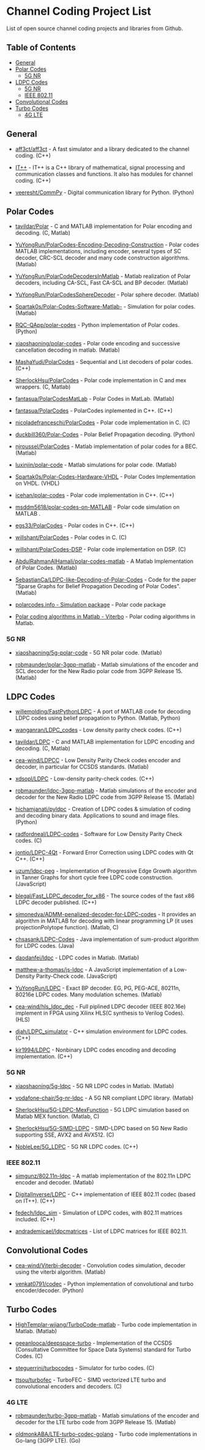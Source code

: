 # Channel Coding Project List
List of open source channel coding projects and libraries from Github.


## Table of Contents

- [General](#general)
- [Polar Codes](#polar-codes)
  * [5G NR](#5g-nr)
- [LDPC Codes](#ldpc-codes)
  * [5G NR](#5g-nr)
  * [IEEE 802.11](#ieee-80211)
- [Convolutional Codes](#convolutional-codes)
- [Turbo Codes](#turbo-codes)
  * [4G LTE](#4g-lte)


## General

- [aff3ct/aff3ct](https://github.com/aff3ct/aff3ct) - A fast simulator and a library dedicated to the channel coding. (C++)

- [IT++](http://itpp.sourceforge.net/4.3.1/group__fec.html) - IT++ is a C++ library of mathematical, signal processing and communication classes and functions. It also has modules for channel coding. (C++)

- [veeresht/CommPy](https://github.com/veeresht/CommPy/tree/master/commpy/channelcoding) - Digital communication library for Python. (Python)


## Polar Codes

- [tavildar/Polar](https://github.com/tavildar/Polar) - C and MATLAB implementation for Polar encoding and decoding. (C, Matlab)

- [YuYongRun/PolarCodes-Encoding-Decoding-Construction](https://github.com/YuYongRun/PolarCodes-Encoding-Decoding-Construction) - Polar codes MATLAB implementations, including encoder, several types of SC decoder, CRC-SCL decoder and many code construction algorithms. (Matlab)

- [YuYongRun/PolarCodeDecodersInMatlab](https://github.com/YuYongRun/PolarCodeDecodersInMatlab) - Matlab realization of Polar decoders, including CA-SCL, Fast CA-SCL and BP decoder. (Matlab)

- [YuYongRun/PolarCodesSphereDecoder](https://github.com/YuYongRun/PolarCodesSphereDecoder) - Polar sphere decoder. (Matlab)

- [Spartak0s/Polar-Codes-Software-Matlab-](https://github.com/Spartak0s/Polar-Codes-Software-Matlab-) - Simulation for polar codes. (Matlab)

- [RQC-QApp/polar-codes](https://github.com/RQC-QApp/polar-codes) - Python implementation of Polar codes. (Python)

- [xiaoshaoning/polar-codes](https://github.com/xiaoshaoning/polar-codes) - Polar code encoding and successive cancellation decoding in matlab. (Matlab)

- [MashaYudi/PolarCodes](https://github.com/MashaYudi/PolarCodes) - Sequential and List decoders of polar codes. (C++)

- [SherlockHsu/PolarCodes](https://github.com/SherlockHsu/PolarCodes) - Polar code implementation in C and mex wrappers. (C, Matlab)

- [fantasua/PolarCodesMatLab](https://github.com/fantasua/PolarCodesMatLab) - Polar Codes in MatLab. (Matlab)

- [fantasua/PolarCodes](https://github.com/fantasua/PolarCodes) - PolarCodes inplemented in C++. (C++)

- [nicoladefranceschi/PolarCodes](https://github.com/nicoladefranceschi/PolarCodes) - Polar code implementation in C. (C)

- [duckbill360/Polar-Codes](https://github.com/duckbill360/Polar-Codes) - Polar Belief Propagation decoding. (Python)

- [njroussel/PolarCodes](https://github.com/njroussel/PolarCodes) - Matlab implementation of polar codes for a BEC. (Matlab)

- [luxinjin/polar-code](https://github.com/luxinjin/polar-code) - Matlab simulations for polar code. (Matlab)

- [Spartak0s/Polar-Codes-Hardware-VHDL](https://github.com/Spartak0s/Polar-Codes-Hardware-VHDL) - Polar Codes Implementation on VHDL. (VHDL)

- [icehan/polar-codes](https://github.com/icehan/polar-codes) - Polar code implementation in C++. (C++)

- [msddm5618/polar-codes-on-MATLAB](https://github.com/msddm5618/polar-codes-on-MATLAB) - Polar code simulation on MATLAB .

- [egs33/PolarCodes](https://github.com/egs33/PolarCodes) - Polar codes in C++. (C++)

- [willshant/PolarCodes](https://github.com/willshant/PolarCodes) - Polar codes in C. (C)

- [willshant/PolarCodes-DSP](https://github.com/willshant/PolarCodes-DSP) - Polar code implementation on DSP. (C)

- [AbdulRahmanAlHamali/polar-codes-matlab](https://github.com/AbdulRahmanAlHamali/polar-codes-matlab) - A Matlab Implementation of Polar Codes. (Matlab)

- [SebastianCa/LDPC-like-Decoding-of-Polar-Codes](https://github.com/SebastianCa/LDPC-like-Decoding-of-Polar-Codes) - Code for the paper "Sparse Graphs for Belief Propagation Decoding of Polar Codes". (Matlab)

- [polarcodes.info - Simulation package](http://www.polarcodes.info/#download) - Polar code package

- [Polar coding algorithms in Matlab - Viterbo](https://ecse.monash.edu/staff/eviterbo/polarcodes.html) - Polar coding algorithms in Matlab.


### 5G NR

- [xiaoshaoning/5g-polar-code](https://github.com/xiaoshaoning/5g-polar-code) - 5G NR polar code. (Matlab)

- [robmaunder/polar-3gpp-matlab](https://github.com/robmaunder/polar-3gpp-matlab) - Matlab simulations of the encoder and SCL decoder for the New Radio polar code from 3GPP Release 15. (Matlab)


## LDPC Codes

- [willemolding/FastPythonLDPC](https://github.com/willemolding/FastPythonLDPC) - A port of MATLAB code for decoding LDPC codes using belief propagation to Python. (Matlab, Python)

- [wanganran/LDPC_codes](https://github.com/wanganran/LDPC_codes) - Low density parity check codes. (C++)

- [tavildar/LDPC](https://github.com/tavildar/LDPC) - C and MATLAB implementation for LDPC encoding and decoding. (C, Matlab)

- [cea-wind/LDPCC](https://github.com/cea-wind/LDPCC) - Low Density Parity Check codes encoder and decoder, in particular for CCSDS standards. (Matlab)

- [xdsopl/LDPC](https://github.com/xdsopl/LDPC) - Low-density parity-check codes. (C++)

- [robmaunder/ldpc-3gpp-matlab](https://github.com/robmaunder/ldpc-3gpp-matlab) - Matlab simulations of the encoder and decoder for the New Radio LDPC code from 3GPP Release 15. (Matlab)

- [hichamjanati/pyldpc](https://github.com/hichamjanati/pyldpc) - Creation of LDPC codes & simulation of coding and decoding binary data. Applications to sound and image files. (Python)

- [radfordneal/LDPC-codes](https://github.com/radfordneal/LDPC-codes) - Software for Low Density Parity Check codes. (C)

- [jontio/LDPC-4Qt](https://github.com/jontio/LDPC-4Qt) - Forward Error Correction using LDPC codes with Qt C++. (C++)

- [uzum/ldpc-peg](https://github.com/uzum/ldpc-peg) - Implementation of Progressive Edge Growth algorithm in Tanner Graphs for short cycle free LDPC code construction. (JavaScript)

- [blegal/Fast_LDPC_decoder_for_x86](https://github.com/blegal/Fast_LDPC_decoder_for_x86) - The source codes of the fast x86 LDPC decoder published. (C++)

- [simonedva/ADMM-penalized-decoder-for-LDPC-codes](https://github.com/simonedva/ADMM-penalized-decoder-for-LDPC-codes) - It provides an algorithm in MATLAB for decoding with linear programming LP (it uses projectionPolytope function). (Matlab, C)

- [chsasank/LDPC-Codes](https://github.com/chsasank/LDPC-Codes) - Java implementation of sum-product algorithm for LDPC codes. (Java)

- [daodanfei/ldpc](https://github.com/daodanfei/ldpc) - LDPC codes in Matlab. (Matlab)

- [matthew-a-thomas/js-ldpc](https://github.com/matthew-a-thomas/js-ldpc) - A JavaScript implementation of a Low-Density Parity-Check code. (JavaScript)

- [YuYongRun/LDPC](https://github.com/YuYongRun/LDPC) - Exact BP decoder. EG, PG, PEG-ACE, 80211n, 80216e LDPC codes. Many modulation schemes. (Matlab)

- [cea-wind/hls_ldpc_dec](https://github.com/cea-wind/hls_ldpc_dec) - Full piplined LDPC decoder (IEEE 802.16e) implement in FPGA using Xilinx HLS(C synthesis to Verilog Codes). (HLS)

- [djah/LDPC_simulator](https://github.com/djah/LDPC_simulator) - C++ simulation environment for LDPC codes. (C++)

- [kir1994/LDPC](https://github.com/kir1994/LDPC) - Nonbinary LDPC codes encoding and decoding implementation. (C++)



### 5G NR
- [xiaoshaoning/5g-ldpc](https://github.com/xiaoshaoning/5g-ldpc) - 5G NR LDPC codes in Matlab. (Matlab)

- [vodafone-chair/5g-nr-ldpc](https://github.com/vodafone-chair/5g-nr-ldpc) - A 5G NR compliant LDPC library. (Matlab)

- [SherlockHsu/5G-LDPC-MexFunction](https://github.com/SherlockHsu/5G-LDPC-MexFunction) - 5G LDPC simulation based on Matlab MEX function. (Matlab, C)

- [SherlockHsu/5G-SIMD-LDPC](https://github.com/SherlockHsu/5G-SIMD-LDPC) - SIMD-LDPC based on 5G New Radio supporting SSE, AVX2 and AVX512. (C)

- [NobleLee/5G_LDPC](https://github.com/NobleLee/5G_LDPC) - 5G NR LDPC codes. (C++)



### IEEE 802.11

- [simgunz/802.11n-ldpc](https://github.com/simgunz/802.11n-ldpc) - A matlab implementation of the 802.11n LDPC encoder and decoder. (Matlab)

- [DigitalInverse/LDPC](https://github.com/DigitalInverse/LDPC) - C++ implementation of IEEE 802.11 codec (based on IT++). (C++)

- [fedech/ldpc_sim](https://github.com/fedech/ldpc_sim) - Simulation of LDPC codes, with 802.11 matrices included. (C++)

- [andrademicael/ldpcmatrices](https://github.com/andrademicael/ldpcmatrices) - List of LDPC matrices for IEEE 802.11.


## Convolutional Codes

- [cea-wind/Viterbi-decoder](https://github.com/cea-wind/Viterbi-decoder) - Convolution codes simulation, decoder using the viterbi algorithm. (Matlab)

- [venkat0791/codec](https://github.com/venkat0791/codec) - Python implementation of convolutional and turbo encoder/decoder. (Python)



## Turbo Codes

- [HighTemplar-wjiang/TurboCode-matlab](https://github.com/HighTemplar-wjiang/TurboCode-matlab) - Turbo code implementation in Matlab. (Matlab)

- [geeanlooca/deepspace-turbo](https://github.com/geeanlooca/deepspace-turbo) - Implementation of the CCSDS (Consultative Committee for Space Data Systems) standard for Turbo Codes. (C)

- [steguerrini/turbocodes](https://github.com/steguerrini/turbocodes) - Simulator for turbo codes. (C)

- [ttsou/turbofec](https://github.com/ttsou/turbofec) - TurboFEC - SIMD vectorized LTE turbo and convolutional encoders and decoders. (C)


### 4G LTE

- [robmaunder/turbo-3gpp-matlab](https://github.com/robmaunder/turbo-3gpp-matlab) - Matlab simulations of the encoder and decoder for the LTE turbo code from 3GPP Release 15. (Matlab)

- [oldmonkABA/LTE-turbo-codec-golang](https://github.com/oldmonkABA/LTE-turbo-codec-golang) - Turbo code implementations in Go-lang (3GPP LTE). (Go)

